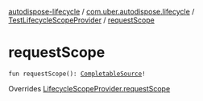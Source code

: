 [autodispose-lifecycle](../../index.md) / [com.uber.autodispose.lifecycle](../index.md) / [TestLifecycleScopeProvider](index.md) / [requestScope](./request-scope.md)

# requestScope

`fun requestScope(): `[`CompletableSource`](http://reactivex.io/RxJava/2.x/javadoc/io/reactivex/CompletableSource.html)`!`

Overrides [LifecycleScopeProvider.requestScope](../-lifecycle-scope-provider/request-scope.md)

